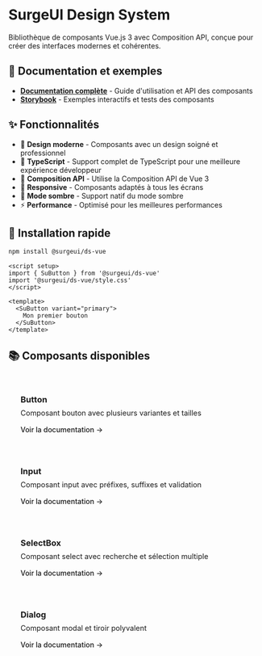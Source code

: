 # SurgeUI Design System

Bibliothèque de composants Vue.js 3 avec Composition API, conçue pour créer des interfaces modernes et cohérentes.

## 📖 Documentation et exemples

- **[Documentation complète](/)** - Guide d'utilisation et API des composants
- **[Storybook](https://mahmoud-nb.github.io/surge.ui/storybook/)** - Exemples interactifs et tests des composants

## ✨ Fonctionnalités

- 🎨 **Design moderne** - Composants avec un design soigné et professionnel
- 🔧 **TypeScript** - Support complet de TypeScript pour une meilleure expérience développeur
- 🎯 **Composition API** - Utilise la Composition API de Vue 3
- 📱 **Responsive** - Composants adaptés à tous les écrans
- 🌙 **Mode sombre** - Support natif du mode sombre
- ⚡ **Performance** - Optimisé pour les meilleures performances

## 🚀 Installation rapide

```bash
npm install @surgeui/ds-vue
```

```vue
<script setup>
import { SuButton } from '@surgeui/ds-vue'
import '@surgeui/ds-vue/style.css'
</script>

<template>
  <SuButton variant="primary">
    Mon premier bouton
  </SuButton>
</template>
```

## 📚 Composants disponibles

<div class="component-grid">
  <div class="component-card">
    <h3>Button</h3>
    <p>Composant bouton avec plusieurs variantes et tailles</p>
    <a href="/components/button">Voir la documentation →</a>
  </div>
  
  <div class="component-card">
    <h3>Input</h3>
    <p>Composant input avec préfixes, suffixes et validation</p>
    <a href="/components/input">Voir la documentation →</a>
  </div>
  
  <div class="component-card">
    <h3>SelectBox</h3>
    <p>Composant select avec recherche et sélection multiple</p>
    <a href="/components/selectbox">Voir la documentation →</a>
  </div>
  
  <div class="component-card">
    <h3>Dialog</h3>
    <p>Composant modal et tiroir polyvalent</p>
    <a href="/components/dialog">Voir la documentation →</a>
  </div>
</div>

<style scoped>
.component-grid {
  display: grid;
  grid-template-columns: repeat(auto-fill, minmax(280px, 1fr));
  gap: 1rem;
  margin: 2rem 0;
}

.component-card {
  padding: 1.5rem;
  border: 1px solid var(--vp-c-divider);
  border-radius: 8px;
  background-color: var(--vp-c-bg-soft);
  transition: all 0.2s ease;
}

.component-card:hover {
  border-color: var(--vp-c-brand-1);
  transform: translateY(-2px);
}

.component-card h3 {
  margin: 0 0 0.5rem 0;
  color: var(--vp-c-text-1);
}

.component-card p {
  margin: 0 0 1rem 0;
  color: var(--vp-c-text-2);
  font-size: 0.9rem;
}

.component-card a {
  color: var(--vp-c-brand-1);
  text-decoration: none;
  font-weight: 500;
}

.component-card a:hover {
  text-decoration: underline;
}
</style>